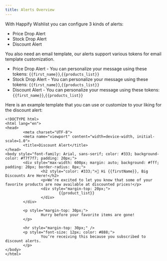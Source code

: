 ```yaml
---
title: Alerts Overview
---
```



With Happify Wishlist you can configure 3 kinds of alerts:


- Price Drop Alert
- Stock Drop Alert
- Discount Alert

You also need an email template, our alerts support various tokens for email template customization.


- Price Drop Alert - You can personalize your message using these tokens: `{{first_name}}`,`{{products_list}}`
- Stock Drop Alert - You can personalize your message using these tokens: `{{first_name}}`,`{{products_list}}`
- Discount Alert - You can personalize your message using these tokens: `{{first_name}}`,`{{products_list}}`

Here is an example template that you can use or customize to your liking for the discount alert:


    <!DOCTYPE html>
    <html lang="en">
    <head>
            <meta charset="UTF-8">
            <meta name="viewport" content="width=device-width, initial-scale=1.0">
            <title>Discount Alert</title>
    </head>
    <body style="font-family: Arial, sans-serif; color: #333; background-color: #f7f7f7; padding: 20px;">
            <div style="max-width: 600px; margin: auto; background: #fff; padding: 20px; border-radius: 8px;">
                    <h2 style="color: #333;">🎉 Hi {{firstName}}, Big Discounts Are Here!</h2>
                    <p>We’re excited to let you know that some of your favorite products are now available at discounted prices!</p>
                    <div style="margin-top: 20px;">
                            {{product_list}}
                    </div>
            </div>

            <p style="margin-top: 30px;">
                    Hurry before your favorite items are gone!
            </p>

            <hr style="margin-top: 30px;" />
            <p style="font-size: 12px; color: #888;">
                    You’re receiving this because you subscribed to discount alerts.
            </p>
    </body>
    </html>
